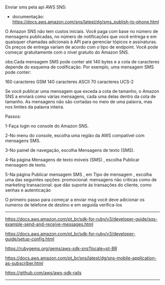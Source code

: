Enviar sms pela api AWS SNS:

- documentação: https://docs.aws.amazon.com/sns/latest/dg/sms_publish-to-phone.html

O Amazon SNS não tem custos iniciais. Você paga com base no número de mensagens publicadas, no número de notificações que você entrega e em quaisquer chamadas adicionais à API para gerenciar tópicos e assinaturas. Os preços de entrega variam de acordo com o tipo de endpoint. Você pode começar gratuitamente com o nível gratuito do Amazon SNS.

obs:Cada mensagem SMS pode conter até 140 bytes e a cota de caracteres depende do esquema de codificação. Por exemplo, uma mensagem SMS pode conter:

160 caracteres GSM
140 caracteres ASCII
70 caracteres UCS-2

Se você publicar uma mensagem que exceda a cota de tamanho, o Amazon SNS a enviará como várias mensagens, cada uma delas dentro da cota de tamanho. 
As mensagens não são cortadas no meio de uma palavra, mas nos limites da palavra inteira.

Passos:

1-Faça login no console do Amazon SNS.

2-No menu do console, escolha uma região da AWS compatível com mensagens SMS.

3-No painel de navegação, escolha Mensagens de texto (SMS).

4-Na página Mensagens de texto móveis (SMS) , escolha Publicar mensagem de texto.

5-Na página Publicar mensagem SMS , em Tipo de mensagem , escolha uma das seguintes opções:
promocional: mensagens não criticas como de marketing
transacional: que dão suporte às transações do cliente, como senhas e autenticação

O primeiro passo para começar a enviar msg você deve adicionar os numeros de telefone de destino e em seguida verifica-los

-------------------------------------------------------------------------------------------------------------------------------------------------------

https://docs.aws.amazon.com/pt_br/sdk-for-ruby/v3/developer-guide/sqs-example-send-and-receive-messages.html

https://docs.aws.amazon.com/pt_br/sdk-for-ruby/v3/developer-guide/setup-config.html

https://rubygems.org/gems/aws-sdk-sns?locale=pt-BR

https://docs.aws.amazon.com/pt_br/sns/latest/dg/sns-mobile-application-as-subscriber.html

https://github.com/aws/aws-sdk-rails

-------------------------------------------------------------------------------------------------------------------------------------------------------